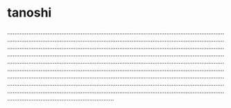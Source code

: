 # tanoshi
.........................................................................................................................................................................................................................................................................................................................................................................................................................................................................................................................................................................................................................................................................................................................................................................................................................................................................................................................................................................................................................................................................................................................................................................................................................
